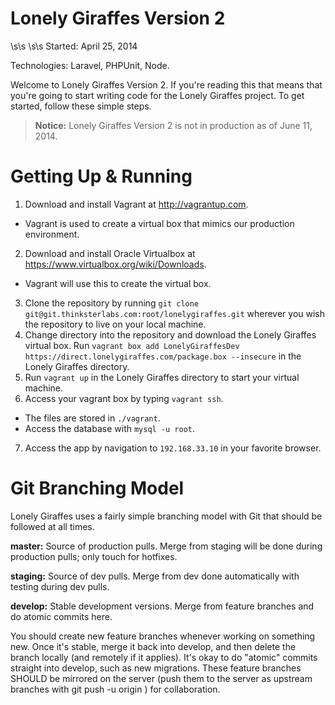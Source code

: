 Lonely Giraffes Version 2
=========================
\s\s
\s\s
Started: April 25, 2014

Technologies: Laravel, PHPUnit, Node.


Welcome to Lonely Giraffes Version 2.  If you're reading this that means that you're going to start writing code for the Lonely Giraffes project.  To get started, follow these simple steps.


> **Notice:** Lonely Giraffes Version 2 is not in production as of June 11, 2014.


Getting Up & Running
====================


1. Download and install Vagrant at http://vagrantup.com.
  * Vagrant is used to create a virtual box that mimics our production environment.
2. Download and install Oracle Virtualbox at https://www.virtualbox.org/wiki/Downloads.
  * Vagrant will use this to create the virtual box.
3. Clone the repository by running `git clone git@git.thinksterlabs.com:root/lonelygiraffes.git` wherever you wish the repository to live on your local machine.
4. Change directory into the repository and download the Lonely Giraffes virtual box.  Run `vagrant box add LonelyGiraffesDev https://direct.lonelygiraffes.com/package.box --insecure` in the Lonely Giraffes directory.
5. Run `vagrant up` in the Lonely Giraffes directory to start your virtual machine.
6. Access your vagrant box by typing `vagrant ssh`.
  * The files are stored in `./vagrant`.
  * Access the database with `mysql -u root`.
7. Access the app by navigation to `192.168.33.10` in your favorite browser.

Git Branching Model
===================


Lonely Giraffes uses a fairly simple branching model with Git that should be followed at all times.


**master:** Source of production pulls. Merge from staging will be done during production pulls; only touch for hotfixes.

**staging:** Source of dev pulls. Merge from dev done automatically with testing during dev pulls.

**develop:** Stable development versions. Merge from feature branches and do atomic commits here.


You should create new feature branches whenever working on something new. Once it's stable, merge it back into develop, and then delete the branch locally (and remotely if it applies). It's okay to do "atomic" commits straight into develop, such as new migrations. These feature branches SHOULD be mirrored on the server (push them to the server as upstream branches with git push -u origin <branch>)
for collaboration.
